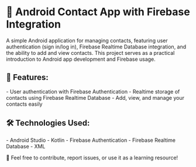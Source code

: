 <h1>📱 Android Contact App with Firebase Integration</h1>

A simple Android application for managing contacts, featuring user authentication (sign in/log in), Firebase Realtime Database integration, and the ability to add and view contacts. This project serves as a practical introduction to Android app development and Firebase usage.

<h2>🚀 Features:</h2>
- User authentication with Firebase Authentication
- Realtime storage of contacts using Firebase Realtime Database
- Add, view, and manage your contacts easily

<h2>🛠️ Technologies Used:</h2>
- Android Studio
- Kotlin
- Firebase Authentication
- Firebase Realtime Database
- XML

🔗 Feel free to contribute, report issues, or use it as a learning resource!
